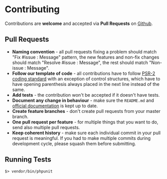 # Contributing

Contributions are **welcome** and accepted via **Pull Requests** on [Github](https://github.com/kraken-php/framework).

## Pull Requests

- **Naming convention** - all pull requests fixing a problem should match "Fix #issue : Message" pattern, the new features and non-fix changes should match "Resolve #issue : Message", the rest should match "Non-issue : Message".
- **Follow our template of code** - all contributions have to follow [PSR-2 coding standard](https://github.com/php-fig/fig-standards/blob/master/accepted/PSR-2-coding-style-guide.md) with an exception of control structures, which have to have opening parenthesis always placed in the next line instead of the same.
- **Add tests** - the contribution won't be accepted if it doesn't have tests.
- **Document any change in behaviour** - make sure the `README.md` and [official documentation](https://github.com/kraken-php/docs) is kept up to date.
- **Create feature branches** - don't create pull requests from your master branch.
- **One pull request per feature** - for multiple things that you want to do, send also multiple pull requests.
- **Keep coherent history** - make sure each individual commit in your pull request is meaningful. If you had to make multiple commits during development cycle, please squash them before submitting.

## Running Tests

```
$> vendor/bin/phpunit
```

